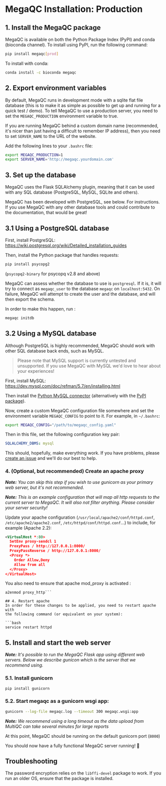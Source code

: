 # MegaQC Installation: Production

## 1. Install the MegaQC package

MegaQC is available on both the Python Package Index (PyPI) and conda (bioconda channel).
To install using PyPI, run the following command:

```bash
pip install megaqc[prod]
```

To install with conda:

```bash
conda install -c bioconda megaqc
```

## 2. Export environment variables

By default, MegaQC runs in development mode with a sqlite flat file database (this is to make
it as simple as possible to get up and running for a quick test / demo). To tell MegaQC to use
a production server, you need to set the `MEGAQC_PRODUCTION` environment variable to true.

If you are running MegaQC behind a custom domain name (recommended, it's nicer than just having
a difficult to remember IP address), then you need to set `SERVER_NAME` to the URL of the website.

Add the following lines to your `.bashrc` file:

```bash
export MEGAQC_PRODUCTION=1
export SERVER_NAME='http://megaqc.yourdomain.com'
```

## 3. Set up the database

MegaQC uses the Flask SQLAlchemy plugin, meaning that it can be used with any SQL database (PostgreSQL, MySQL, SQLite and others).

MegaQC has been developed with PostgreSQL, see below. For instructions. If you use MegaQC with any
other database tools and could contribute to the documentation, that would be great!

## 3.1 Using a PostgreSQL database

First, install PostgreSQL: https://wiki.postgresql.org/wiki/Detailed_installation_guides

Then, install the Python package that handles requests:

```bash
pip install psycopg2
```

(`psycopq2-binary` for psycopq v2.8 and above)

MegaQC can assess whether the database to use is `postgresql`. If it is, it will try to connect as `megaqc_user` to the database `megaqc` on `localhost:5432`. On failure, MegaQC will attempt to create the user and the database, and will then export the schema.

In order to make this happen, run :

```bash
megaqc initdb
```

## 3.2 Using a MySQL database

Although PostgreSQL is highly recommended, MegaQC should work with other SQL database
back ends, such as MySQL.

> Please note that MySQL support is currently untested and unsupported. If you use MegaQC
> with MySQL we'd love to hear about your experiences!

First, install MySQL: https://dev.mysql.com/doc/refman/5.7/en/installing.html

Then install the [Python MySQL connector](https://dev.mysql.com/downloads/connector/python/2.1.html)
(alternatively with the [PyPI package](https://pypi.python.org/pypi/mysql-connector-python/2.0.4)).

Now, create a custom MegaQC configuration file somewhere and set the environment variable
`MEGAQC_CONFIG` to point to it. For example, in `~/.bashrc`:

```bash
export MEGAQC_CONFIG="/path/to/megaqc_config.yaml"
```

Then in this file, set the following configuration key pair:

```yaml
SQLALCHEMY_DBMS: mysql
```

This should, hopefully, make everything work. If you have problems, please
[create an issue](https://github.com/ewels/MegaQC/issues/new) and we'll do our
best to help.

### 4. (Optional, but recommended) Create an apache proxy

_**Note:** You can skip this step if you wish to use gunicorn as your primary web server, but it's not recommended._

_**Note:** This is an example configuration that will map all http requests to the current server to MegaQC. It will also not filter anything. Please consider your server security!_

Update your apache configuration (`/usr/local/apache2/conf/httpd.conf`, `/etc/apache2/apache2.conf`, `/etc/httpd/conf/httpd.conf`...)
to include, for example (Apache 2.2):

```xml
<VirtualHost *:80>
  SetEnv proxy-sendcl 1
  ProxyPass / http://127.0.0.1:8000/
  ProxyPassReverse / http://127.0.0.1:8000/
  <Proxy *>
    Order Allow,Deny
    Allow from all
  </Proxy>
</VirtualHost>
```

You also need to ensure that apache mod_proxy is activated :

````a2enmod proxy
a2enmod proxy_http```

## 4. Restart apache
In order for these changes to be applied, you need to restart apache with
the following command (or equivalent on your system):

```bash
service restart httpd
````

## 5. Install and start the web server

_**Note:** It's possible to run the MegaQC Flask app using different web servers. Below we describe gunicon which is the server that we recommend using._

### 5.1. Install gunicorn

```bash
pip install gunicorn
```

### 5.2. Start megaqc as a gunicorn wsgi app:

```bash
gunicorn --log-file megaqc.log --timeout 300 megaqc.wsgi:app
```

_**Note:** We recommend using a long timeout as the data upload from MultiQC can take several minutes for large reports_

At this point, MegaQC should be running on the default gunicorn port (`8000`)

You should now have a fully functional MegaQC server running! 🎉

## Troubleshooting

The password encryption relies on the `libffi-devel` package to work. If you run an older OS, ensure that the package is installed.
